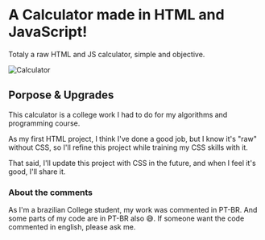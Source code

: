 # A Calculator made in HTML and JavaScript!
Totaly a raw HTML and JS calculator, simple and objective.

![Calculator](https://github.com/MatheusLeffa/Calculator-HTML-JS/blob/main/img/Calculator.PNG?raw=true)

## Porpose & Upgrades
This calculator is a college work I had to do for my algorithms and programming course.

As my first HTML project, I think I've done a good job, but I know it's "raw" without CSS, so I'll refine this project while training my CSS skills with it.

That said, I'll update this project with CSS in the future, and when I feel it's good, I'll share it.

### About the comments
As I'm a brazilian College student, my work was commented in PT-BR. And some parts of my code are in PT-BR also 😅. If someone want the code commented in english, please ask me. 
